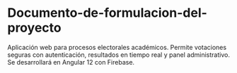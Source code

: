 # Documento-de-formulacion-del-proyecto
Aplicación web para procesos electorales académicos. Permite votaciones seguras con autenticación, resultados en tiempo real y panel administrativo. Se desarrollará en Angular 12 con Firebase.
